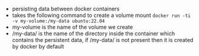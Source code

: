- persisting data between docker containers
- takes the following command to create a volume mount `docker run -ti -v my-volume:/my-data ubuntu:22.04`
- my-volume is the name of the volume we create 
- /my-data/ is the name of the directory inside the container which contains the persistent data, if /my-data/ is not present then it is created by docker by default
